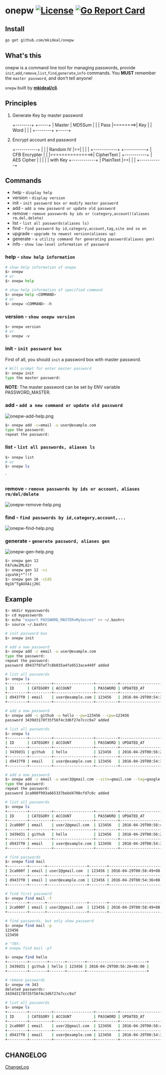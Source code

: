 # onepw [![License](http://img.shields.io/badge/license-mit-blue.svg?style=flat-square)](https://raw.githubusercontent.com/mkideal/onepw/master/LICENSE) [![Go Report Card](https://goreportcard.com/badge/github.com/mkideal/onepw)](https://goreportcard.com/report/github.com/mkideal/onepw)

## Install

```sh
go get github.com/mkideal/onepw
```

## What's this
onepw is a command line tool for managing passwords, provide `init`,`add`,`remove`,`list`,`find`,`generate`,`info` commands. You **MUST** remember the `master password`, and don't tell anyone!

`onepw` built by [**mkideal/cli**](https://github.com/mkideal/cli).

## Principles

1) Generate Key by master password

	+--------+         +-----+
	| Master | MD5Sum  |     |
	| Pass   |========>| Key |
	| Word   |         |     |
	+--------+         +-----+

2) Encrypt account and password

	+-----------+
	|           |
	| Random IV |==|
	|           |  |                +------------+
	+-----------+  | CFB Encrypter  |            |
                   |===============>| CipherText |
	+-----------+  | AES Cipher     |            |
	|           |  | with Key       +------------+
	| PlainText |==|
	|           |
	+-----------+

## Commands

* help - `display help`
* version - `display version`
* init - `init password box or modify master password`
* add - `add a new password or update old password`
* remove - `remove passwords by ids or (category,account)(aliases rm,del,delete)`
* list - `list all passwords(aliases ls)`
* find - `find password by id,category,account,tag,site and so on`
* upgrade - `upgrade to newest version(aliases up)`
* generate - `a utility command for generating password(aliases gen)`
* info - `show low-level information of password`

### help - `show help information`

```sh
# show help information of onepw
$> onepw
# or
$> onepw help

# show help information of specified command
$> onepw help <COMMAND>
# or
$> onepw <COMMAND> -h
```

### version - `show onepw version`

```sh
$> onepw version
# or
$> onepw -v
```

### init - `init password box`
First of all, you should `init` a password box with master password.

```sh
# Will prompt for enter master password
$> onepw init
type the master password:
```

**NOTE**: The master password can be set by ENV variable PASSWORD_MASTER.

### add - `add a new command or update old password`

![onepw-add-help.png](http://www.mkideal.com/images/onepw-add-help.png)

```sh
$> onepw add -c=email -u user@example.com
type the password:
repeat the password:
```

### list - `list all passwords, aliases ls`

```sh
$> onepw list
# or
$> onepw ls
```
`
### remove - `remove passwords by ids or account, aliases rm/del/delete`

![onepw-remove-help.png](http://www.mkideal.com/images/onepw-remove-help.png)

### find - `find passwords by id,category,account,...`

![onepw-find-help.png](http://www.mkideal.com/images/onepw-find-help.png)

### generate - `generate password, aliases gen`

![onepw-gen-help.png](http://www.mkideal.com/images/onepw-gen-help.png)

```sh
$> onepw gen 12
FA7vAeZML02r
$> onepw gen 12 -cs
iqva%kj*^!!f
$> onepw gen 16 -cCdS
0g1b^TgAUXAij2KC
```

## Example

```sh
$> mkdir mypasswords
$> cd mypasswords
$> echo "export PASSWORD_MASTER=MySecret" >> ~/.bashrc
$> source ~/.bashrc

# init password box
$> onepw init

# add a new password
$> onepw add -c email -u user@example.com
type the password: 
repeat the password: 
password d9437f07af7c8b035a4fa9513ace449f added

# list all passwords
$> onepw ls
+---------+----------+------------------+----------+---------------------------+
| ID      | CATEGORY | ACCOUNT          | PASSWORD | UPDATED_AT                |
+---------+----------+------------------+----------+---------------------------+
| d9437f0 | email    | user@example.com | 123456   | 2016-04-29T00:54:36+08:00 |
+---------+----------+------------------+----------+---------------------------+

# add a new password
$> onepw add -c github -u hello --pw=123456 --cpw=123456
password 3439d3178f35f56f4c3d6f27e7ccc9a7 added

# list all passwords
$> onepw ls
+---------+----------+------------------+----------+---------------------------+
| ID      | CATEGORY | ACCOUNT          | PASSWORD | UPDATED_AT                |
+---------+----------+------------------+----------+---------------------------+
| 3439d31 | github   | hello            | 123456   | 2016-04-29T00:56:26+08:00 |
+---------+----------+------------------+----------+---------------------------+
| d9437f0 | email    | user@example.com | 123456   | 2016-04-29T00:54:36+08:00 |
+---------+----------+------------------+----------+---------------------------+

# add a new password
$> onepw add -c email -u user2@gmail.com --site=gmail.com --tag=google
type the password:
repeat the password:
password 2ca000f993a665337bebd4700cfd7c6c added

# list all passwords
$> onepw ls
+---------+----------+------------------+----------+---------------------------+
| ID      | CATEGORY | ACCOUNT          | PASSWORD | UPDATED_AT                |
+---------+----------+------------------+----------+---------------------------+
| 2ca000f | email    | user2@gmail.com  | 123456   | 2016-04-29T00:58:49+08:00 |
+---------+----------+------------------+----------+---------------------------+
| 3439d31 | github   | hello            | 123456   | 2016-04-29T00:56:26+08:00 |
+---------+----------+------------------+----------+---------------------------+
| d9437f0 | email    | user@example.com | 123456   | 2016-04-29T00:54:36+08:00 |
+---------+----------+------------------+----------+---------------------------+

# find passwords
$> onepw find mail
+---------+-------+------------------+--------+---------------------------+
| 2ca000f | email | user2@gmail.com  | 123456 | 2016-04-29T00:58:49+08:00 |
+---------+-------+------------------+--------+---------------------------+
| d9437f0 | email | user@example.com | 123456 | 2016-04-29T00:54:36+08:00 |
+---------+-------+------------------+--------+---------------------------+

# find first password
$> onepw find mail -f
+---------+-------+------------------+--------+---------------------------+
| 2ca000f | email | user2@gmail.com  | 123456 | 2016-04-29T00:58:49+08:00 |
+---------+-------+------------------+--------+---------------------------+

# find passwords, but only show password
$> onepw find mail -p
123456
123456

# ^TRY:
# onepw find mail -pf

$> onepw find hello
+---------+--------+-------+--------+---------------------------+
| 3439d31 | github | hello | 123456 | 2016-04-29T00:56:26+08:00 |
+---------+--------+-------+--------+---------------------------+

# remove passwords
$> onepw rm 343
deleted passwords:
3439d3178f35f56f4c3d6f27e7ccc9a7

# list all passwords
$> onepw ls
+---------+----------+------------------+----------+---------------------------+
| ID      | CATEGORY | ACCOUNT          | PASSWORD | UPDATED_AT                |
+---------+----------+------------------+----------+---------------------------+
| 2ca000f | email    | user2@gmail.com  | 123456   | 2016-04-29T00:58:49+08:00 |
+---------+----------+------------------+----------+---------------------------+
| d9437f0 | email    | user@example.com | 123456   | 2016-04-29T00:54:36+08:00 |
+---------+----------+------------------+----------+---------------------------+
```

## CHANGELOG

[ChangeLog](https://github.com/mkideal/onepw/blob/master/CHANGELOG.md)
